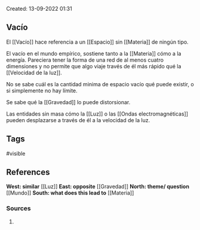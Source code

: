 
Created: 13-09-2022 01:31

## <span class="pink"> **Vacío** </span>

 El [[Vacío]] hace referencia a un [[Espacio]] sin [[Materia]] de ningún tipo.

El vacío en el mundo empírico, sostiene tanto a la [[Materia]] cómo a la energía. Pareciera tener la forma de una red de al menos cuatro dimensiones y no permite que algo viaje través de él más rápido qué la [[Velocidad de la luz]].

No se sabe cuál es la cantidad minima de espacio vacío qué puede existir, o si simplemente no hay límite.

Se sabe qué la [[Gravedad]] lo puede distorsionar.

Las entidades sin masa cómo la [[Luz]] o las [[Ondas electromagnéticas]] pueden desplazarse a través de él a la velocidad de la luz.

## <span class="orange"> **Tags**</span>
<span class="tag"> #visible</span> 

## <span class="green"> **References**</span>
<span class="blue"> **West: similar** </span>
[[Luz]]
<span class="blue"> **East: opposite** </span>
[[Gravedad]]
<span class="blue"> **North: theme/ question** </span>
[[Mundo]]
<span class="blue"> **South: what does this lead to** </span>
[[Materia]]

### <span class="purple"> **Sources**</span>
1. 